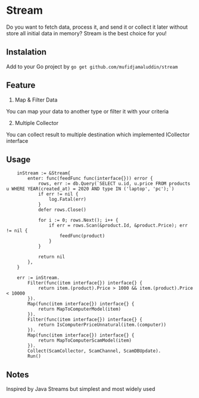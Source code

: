# Stream

Do you want to fetch data, process it, and send it or collect it later without store all initial data in memory? Stream is the best choice for you!
 
## Instalation

Add to your Go project by `go get github.com/mufidjamaluddin/stream`

## Feature

1. Map & Filter Data

You can map your data to another type or filter it with your criteria

2. Multiple Collector

You can collect result to multiple destination which implemented ICollector interface


## Usage

```
	inStream := &Stream{
		enter: func(feedFunc func(interface{})) error {
            rows, err := db.Query(`SELECT u.id, u.price FROM products u WHERE YEAR(created_at) = 2020 AND type IN ('laptop', 'pc');`)
            if err != nil { 
                log.Fatal(err) 
            }
            defer rows.Close()
        
            for i := 0; rows.Next(); i++ {
                if err = rows.Scan(&product.Id, &product.Price); err != nil {
                    feedFunc(product)
                }
            }

			return nil
		},
	}

	err := inStream.
		Filter(func(item interface{}) interface{} {
			return item.(product).Price > 1000 && item.(product).Price < 10000
		}).
		Map(func(item interface{}) interface{} {
			return MapToComputerModel(item)
		}).
		Filter(func(item interface{}) interface{} {
			return IsComputerPriceUnnatural(item.(computer))
		}).
		Map(func(item interface{}) interface{} {
			return MapToComputerScamModel(item)
		}).
        Collect(ScamCollector, ScamChannel, ScamDBUpdate).
		Run()
```

## Notes

Inspired by Java Streams but simplest and most widely used
